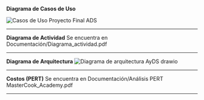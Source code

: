 **Diagrama de Casos de Uso**

![Casos de Uso Proyecto Final ADS](https://github.com/user-attachments/assets/ec3386f7-7cdd-4142-a192-440d1960fdf0)


---


**Diagrama de Actividad**
Se encuentra en Documentación/Diagrama_actividad.pdf

---

**Diagrama de Arquitectura**
![Diagrama de arquitectura AyDS drawio](https://github.com/user-attachments/assets/d159345a-2977-4328-82d6-84cd5cd8ec00)

---

**Costos (PERT)**
Se encuentra en Documentación/Análisis PERT MasterCook_Academy.pdf

---
